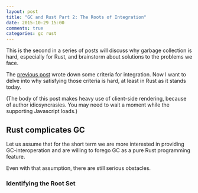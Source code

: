 ```yaml
---
layout: post
title: "GC and Rust Part 2: The Roots of Integration"
date: 2015-10-29 15:00
comments: true
categories: gc rust
---
```


This is the second in a series of posts will discuss why garbage
collection is hard, especially for Rust, and brainstorm about
solutions to the problems we face.

The [previous post][part1] wrote down some criteria for integration.
Now I want to delve into why satisfying those criteria is hard,
at least in Rust as it stands today.

[part1]: /blog/2015/10/27/gc-and-rust-part-1-specing-the-problem/

<!-- more -->

(The body of this post makes heavy use of client-side rendering,
because of author idiosyncrasies.  You may need to wait a moment while
the supporting Javascript loads.)

<script src="/javascripts/viz.js" charset="utf-8"></script>
<script src="/javascripts/js_to_dot.js" charset="utf-8"></script>
<script src="/javascripts/gc_rendering.js" charset="utf-8"></script>

## Rust complicates GC
[rust-complicates-gc]: #rust-complicates-gc

Let us assume that for the short term we are more interested in
providing GC-interoperation and are willing to forego GC as a pure
Rust programming feature.

Even with that assumption, there are still serious obstacles.

### Identifying the Root Set

<script>
function root_set_objects() {
    var gc_a = { id: "gc_a", label: "Gc(A)", shape: "record" };
    var box_b = { id: "box_b", label: "Box(B)", shape: "record" };

    var a = object_record("A", "<f0> Gc(C)");
    a.style = "rounded";
    var b = object_record("B", "<f0> Gc(C)");

    var c = object_record("C", "<f0> Gc(X) | <f1> Box(O)");
    c.style = "rounded";
    var g = object_record("G", "<f0> Vec(V)");
    g.style = "rounded";
    var v = object_record("V", "");
    var o = object_record("O", "<f0> Gc(X)");
    var x = object_record("X", "<f0> 'data'");
    x.style = "rounded";

    gc_a.val = edge_to_port(":id", a);
    box_b.val = edge_to_port(":id", b);
    a.f0 = edge_from_to_ports(":f0", ":id", c);
    b.f0 = edge_from_to_ports(":f0", ":id", c);
    c.f0 = edge_from_port(":f0", x);
    c.f1 = edge_from_port(":f1", o);
    g.f0 = edge_from_to_ports(":f0", ":id", v);
    o.f0 = edge_from_to_ports(":f0", ":id", x);

    // You need the .id of a subgraph to start with "cluster" if you want
    // it to show up with the outline (and label, if present).
    var stack = { id: "cluster_stack", label: "Stack", is_subgraph: true, color: "blue" };
    var rust_heap = { rankdir:"LR", id: "cluster_rust_heap", label: "Rust Heap", is_subgraph: true };
    var gc_heap = { id: "cluster_gc_heap", label: "GC Heap", is_subgraph: true, style: "rounded" };

    stack.rank = "same";
    stack[1] = gc_a;
    stack[0] = box_b;

    rust_heap.rank = "same";
    rust_heap[0] = o;
    rust_heap[1] = box_b;
    rust_heap[2] = b;
    rust_heap[3] = v;

    gc_heap.rank = "same";
    gc_heap[0] = a;
    gc_heap[1] = c;
    gc_heap[2] = x;
    gc_heap[3] = g;

    var objects = [stack, gc_heap, rust_heap];
    return objects;
}
</script>

<p id="target_anchor_identifying_the_root_set"></p>
<script>
var objects = root_set_objects();
post_objects("target_anchor_identifying_the_root_set", objects, { rankdir:"RL", with_code: true, nodesep:0.2 });
</script>
